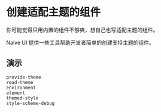 # 创建适配主题的组件

你可能觉得只用内置的组件不够爽，想自己也写适配主题的组件。

Naive UI 提供一些工具帮助开发者简单的创建支持主题的组件。

## 演示
```demo
provide-theme
read-theme
environment
element
themed-style
style-scheme-debug
```
